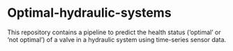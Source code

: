 # Optimal-hydraulic-systems
This repository contains a pipeline to predict the health status (‘optimal’ or ‘not optimal’) of a valve in a hydraulic system using time-series sensor data. 
